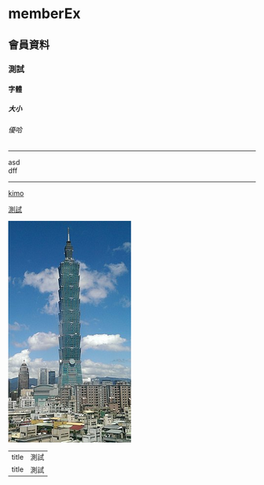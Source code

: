 # memberEx
## 會員資料
### 測試
#### 字體
##### 大小
###### 優哈
<hr>
asd<br>
dff
<hr>

[kimo](https://tw.yahoo.com/)

[測試](9_batis_thy-2/src/main/resources/static/index.html)

![](pic/101.jpg)

<table align=center>
  <tr>
    <td>title</td>
    <td>測試</td>
  </tr>
  <tr>
    <td>title</td>
    <td>測試</td>
  </tr>
</table>
